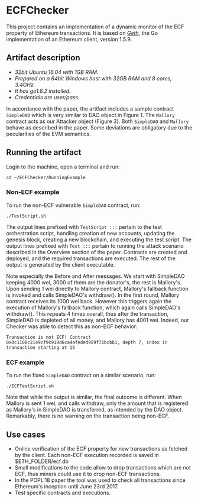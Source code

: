 # ECFChecker

This project contains an implementation of a dynamic monitor of the ECF property of Ethereum transactions.
It is based on _[Geth](https://github.com/ethereum/go-ethereum)_, the Go implementation of an Ethereum client, version 1.5.9.

## Artifact description
+ _32bit Ubuntu 16.04 with 1GB RAM._
+ _Prepared on a 64bit Windows host with 32GB RAM and 8 cores, 3.4GHz._
+ _It has go1.6.2 installed._
+ _Credentials are user/pass._

In accordance with the paper, the artifact includes a sample contract ```SimpleDAO``` which is very similar to DAO object in Figure 1.
The ```Mallory``` contract acts as our Attacker object (Figure 3).
Both ```SimpleDAO``` and ```Mallory``` behave as described in the paper. Some deviations are obligatory due to the pecularities of the EVM semantics.

## Running the artifact
Login to the machine, open a terminal and run:

	cd ~/ECFChecker/RunningExample

### Non-ECF example
To run the non-ECF vulnerable ```SimpleDAO``` contract, run:

	./TestScript.sh

The output lines prefixed with ```TestScript :::``` pertain to the test orchestration script, handling creation of new accounts, updating the genesis block, creating a new blockchain, and executing the test script.
The output lines prefixed with ```Test :::``` pertain to running the attack scenario described in the Overview section of the paper. Contracts are created and deployed, and the required transactions are executed.
The rest of the output is generated by the client executable.

Note especially the Before and After messages.
We start with SimpleDAO keeping 4000 wei, 3000 of them are the donator's, the rest is Mallory's. 
Upon sending 1 wei directly to Mallory contract, Mallory's fallback function is invoked and calls SimpleDAO's withdraw(). 
In the first round, Mallory contract receives its 1000 wei back. 
However this triggers again the execution of Mallory's fallback function, which again calls SimpleDAO's withdraw(). 
This repeats 4 times overall, thus after the transaction, SimpleDAO is depleted of all money, and Mallory has 4001 wei.
Indeed, our Checker was able to detect this as non-ECF behavior:

	Transaction is not ECF! Contract 0x0c1108c2149cf9c918d6ca4afeded959f71bcbb1, depth 7, index in transaction starting at 15


### ECF example
To run the fixed ```SimpleDAO``` contract on a similar scenario, run:

	./ECFTestScript.sh

Note that while the output is similar, the final outcome is different.
When Mallory is sent 1 wei, and calls withdraw, only the amount that is registered as Mallory's in SimpleDAO is transferred, as intended by the DAO object.
Remarkably, there is no warning on the transaction being non-ECF.


## Use cases
 - Online verification of the ECF property for new transactions as fetched by the client. Each non-ECF execution recorded is saved in $ETH_FOLDER/ecf.db
 - Small modifications to the code allow to drop transactions which are not ECF, thus miners could use it to drop non-ECF transactions.
 - In the POPL'18 paper the tool was used to check all transactions since Ethereum's inception until June 23rd 2017.
 - Test specific contracts and executions.
